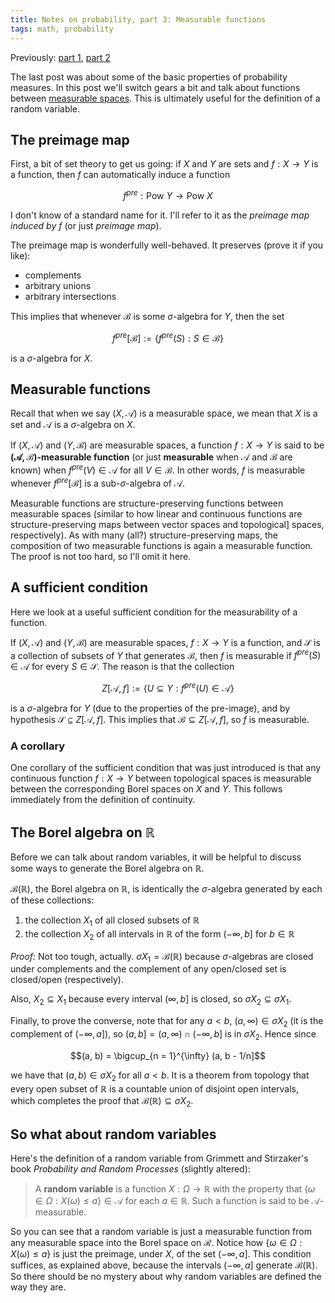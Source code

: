```yaml
---
title: Notes on probability, part 3: Measurable functions
tags: math, probability
---
```


Previously: [part 1][part1], [part 2][part2]

The last post was about some of the basic properties of probability measures. In this post we'll switch gears a bit and talk about functions between [measurable spaces][part1]. This is ultimately useful for the definition of a random variable.

## The preimage map

First, a bit of set theory to get us going: if $X$ and $Y$ are sets and $f: X \to Y$ is a function, then $f$ can automatically induce a function

$$f^{pre}: \text{Pow } Y \to \text{Pow } X$$

I don't know of a standard name for it. I'll refer to it as the *preimage map induced by $f$* (or just *preimage map*).

The preimage map is wonderfully well-behaved. It preserves (prove it if you like):

 - complements
 - arbitrary unions
 - arbitrary intersections

This implies that whenever $\mathcal{B}$ is some $\sigma$-algebra for $Y$, then the set

$$f^{pre}[\mathcal{B}] := \{f^{pre}(S) : S \in \mathcal{B}\}$$

is a $\sigma$-algebra for $X$.

## Measurable functions

Recall that when we say $(X, \mathcal{A})$ is a measurable space, we mean that $X$ is a set and $\mathcal{A}$ is a $\sigma$-algebra on $X$.

If $(X, \mathcal{A})$ and $(Y, \mathcal{B})$ are measurable spaces, a function $f: X \to Y$ is said to be **$(\mathcal{A}, \mathcal{B})$-measurable function** (or just **measurable** when $\mathcal{A}$ and $\mathcal{B}$ are known) when $f^{pre}(V) \in \mathcal{A}$ for all $V \in \mathcal{B}$. In other words, $f$ is measurable whenever $f^{pre}[\mathcal{B}]$ is a sub-$\sigma$-algebra of $\mathcal{A}$.

Measurable functions are structure-preserving functions between measurable spaces (similar to how linear and continuous functions are structure-preserving maps between vector spaces and topological] spaces, respectively). As with many (all?) structure-preserving maps, the composition of two measurable functions is again a measurable function. The proof is not too hard, so I'll omit it here.

## A sufficient condition

Here we look at a useful sufficient condition for the measurability of a function.

If $(X, \mathcal{A})$ and $(Y, \mathcal{B})$ are measurable spaces, $f: X \to Y$ is a function, and $\mathcal{S}$ is a collection of subsets of $Y$ that generates $\mathcal{B}$, then $f$ is measurable if $f^{pre}(S) \in \mathcal{A}$ for every $S \in \mathcal{S}$. The reason is that the collection

$$Z[\mathcal{A}, f] := \{U \subseteq Y : f^{pre}(U) \in \mathcal{A}\}$$

is a $\sigma$-algebra for $Y$ (due to the properties of the pre-image), and by hypothesis $\mathcal{S} \subseteq Z[\mathcal{A}, f]$. This implies that $\mathcal{B} \subseteq Z[\mathcal{A}, f]$, so $f$ is measurable.


### A corollary

One corollary of the sufficient condition that was just introduced is that any continuous function $f: X \to Y$ between topological spaces is measurable between the corresponding Borel spaces on $X$ and $Y$. This follows immediately from the definition of continuity.


## The Borel algebra on $\mathbb{R}$

Before we can talk about random variables, it will be helpful to discuss some ways to generate the Borel algebra on $\mathbb{R}$.

$\mathcal{B}(\mathbb{R})$, the Borel algebra on $\mathbb{R}$, is identically the $\sigma$-algebra generated by each of these collections:

 1. the collection $X_1$ of all closed subsets of $\mathbb{R}$
 2. the collection $X_2$ of all intervals in $\mathbb{R}$ of the form $(-\infty, b]$ for $b \in \mathbb{R}$

*Proof:* Not too tough, actually. $\sigma X_1 = \mathcal{B}(\mathbb{R})$ because $\sigma$-algebras are closed under complements and the complement of any open/closed set is closed/open (respectively).

Also, $X_2 \subseteq X_1$ because every interval $(\infty, b]$ is closed, so $\sigma X_2 \subseteq \sigma X_1$.

Finally, to prove the converse, note that for any $a < b$, $(a, \infty) \in \sigma X_2$ (it is the complement of $(-\infty, a]$), so $(a, b] = (a, \infty) \cap (-\infty, b]$ is in $\sigma X_2$. Hence since

$$(a, b) = \bigcup_{n = 1}^{\infty} (a, b - 1/n]$$

we have that $(a, b) \in \sigma X_2$ for all $a < b$. It is a theorem from topology that every open subset of $\mathbb{R}$ is a countable union of disjoint open intervals, which completes the proof that $\mathcal{B}(\mathbb{R}) \subseteq \sigma X_2$.


## So what about random variables

Here's the definition of a random variable from Grimmett and Stirzaker's book *Probability and Random Processes* (slightly altered):

 > A **random variable** is a function $X: \Omega \to \mathbb{R}$ with the property that $\{\omega \in \Omega : X(\omega) \leq a\} \in \mathcal{A}$ for each $a \in \mathbb{R}$. Such a function is said to be $\mathcal{A}$-measurable.

So you can see that a random variable is just a measurable function from any measurable space into the Borel space on $\mathcal{R}$. Notice how $\{\omega \in \Omega : X(\omega) \leq a\}$ is just the preimage, under $X$, of the set $(-\infty, a]$. This condition suffices, as explained above, because the intervals $(-\infty, a]$ generate $\mathcal{B}(\mathbb{R})$. So there should be no mystery about why random variables are defined the way they are.


[part1]: /entries/2015-04-27-probability-1.html
[part2]: /entries/2015-05-11-probability-2.html
